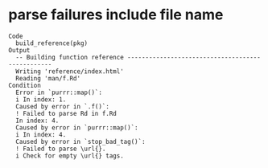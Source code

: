 # parse failures include file name

    Code
      build_reference(pkg)
    Output
      -- Building function reference -------------------------------------------------
      Writing 'reference/index.html'
      Reading 'man/f.Rd'
    Condition
      Error in `purrr::map()`:
      i In index: 1.
      Caused by error in `.f()`:
      ! Failed to parse Rd in f.Rd
      In index: 4.
      Caused by error in `purrr::map()`:
      i In index: 4.
      Caused by error in `stop_bad_tag()`:
      ! Failed to parse \url{}.
      i Check for empty \url{} tags.

